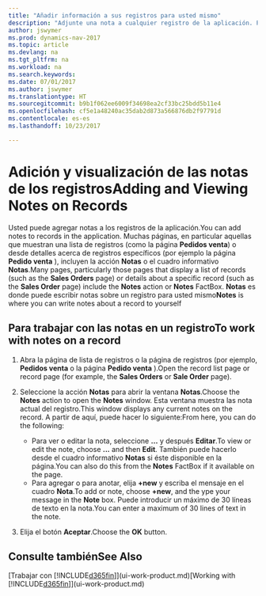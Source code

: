 ```yaml
---
title: "Añadir información a sus registros para usted mismo"
description: "Adjunte una nota a cualquier registro de la aplicación. Por ejemplo, si tiene información adicional sobre un pedido de venta que no se ajusta a ninguno de los campos del pedido de venta, puede escribir una nota."
author: jswymer
ms.prod: dynamics-nav-2017
ms.topic: article
ms.devlang: na
ms.tgt_pltfrm: na
ms.workload: na
ms.search.keywords: 
ms.date: 07/01/2017
ms.author: jswymer
ms.translationtype: HT
ms.sourcegitcommit: b9b1f062ee6009f34698ea2cf33bc25bdd5b11e4
ms.openlocfilehash: cf5e1a48240ac35dab2d873a566876db2f97791d
ms.contentlocale: es-es
ms.lasthandoff: 10/23/2017

---
```

# <a name="adding-and-viewing-notes-on-records"></a><span data-ttu-id="e0a8d-104">Adición y visualización de las notas de los registros</span><span class="sxs-lookup"><span data-stu-id="e0a8d-104">Adding and Viewing Notes on Records</span></span>
 <span data-ttu-id="e0a8d-105">Usted <!--OnPrem and your colleagues -->puede agregar notas a los registros de la aplicación.</span><span class="sxs-lookup"><span data-stu-id="e0a8d-105">You <!--OnPrem and your colleagues -->can add notes to records in the application.</span></span> <span data-ttu-id="e0a8d-106">Muchas páginas, en particular aquellas que muestran una lista de registros (como la página **Pedidos venta**) o desde detalles acerca de registros específicos (por ejemplo la página **Pedido venta** ), incluyen la acción **Notas** o el cuadro informativo **Notas**.</span><span class="sxs-lookup"><span data-stu-id="e0a8d-106">Many pages, particularly those pages that display a list of records (such as the **Sales Orders** page) or details about a specific record (such as the **Sales Order** page) include the **Notes** action or **Notes** FactBox.</span></span> <span data-ttu-id="e0a8d-107">**Notas** es donde puede escribir notas sobre un registro para usted mismo<!--OnPrem or others, and where you can view notes to you from others. For example, a note could be a general comment or processing instruction to your colleague, who can then respond to your note using their own **Notes**. Or, your colleague can add a note that gives you extra information about a sales order that is not covered by the information on the sales order. These notes and correspondences will follow the record as it is processed in the company.--></span><span class="sxs-lookup"><span data-stu-id="e0a8d-107">**Notes** is where you can write notes about a record to yourself<!--OnPrem or others, and where you can view notes to you from others. For example, a note could be a general comment or processing instruction to your colleague, who can then respond to your note using their own **Notes**. Or, your colleague can add a note that gives you extra information about a sales order that is not covered by the information on the sales order. These notes and correspondences will follow the record as it is processed in the company.--></span></span>

<!--OnPrem
> [!NOTE]  
>  You can only select one recipient of the note.-->  
  
## <a name="to-work-with-notes-on-a-record"></a><span data-ttu-id="e0a8d-108">Para trabajar con las notas en un registro</span><span class="sxs-lookup"><span data-stu-id="e0a8d-108">To work with notes on a record</span></span> 
  
1.  <span data-ttu-id="e0a8d-109">Abra la página de lista de registros o la página de registros (por ejemplo, **Pedidos venta** o la página **Pedido venta** ).</span><span class="sxs-lookup"><span data-stu-id="e0a8d-109">Open the record list page or record page (for example, the **Sales Orders** or **Sale Order** page).</span></span>  
  
    <!-- If **Notes** is not visible on the page, then you can customize the page to display the Notes FactBox. -->
  
2.  <span data-ttu-id="e0a8d-110">Seleccione la acción **Notas** para abrir la ventana **Notas**.</span><span class="sxs-lookup"><span data-stu-id="e0a8d-110">Choose the **Notes** action to open the **Notes** window.</span></span> <span data-ttu-id="e0a8d-111">Esta ventana muestra las nota actual del registro.</span><span class="sxs-lookup"><span data-stu-id="e0a8d-111">This window displays any current notes on the record.</span></span> <span data-ttu-id="e0a8d-112">A partir de aquí, puede hacer lo siguiente:</span><span class="sxs-lookup"><span data-stu-id="e0a8d-112">From here, you can do the following:</span></span>

    -   <span data-ttu-id="e0a8d-113">Para ver o editar la nota, seleccione **…** y después **Editar**.</span><span class="sxs-lookup"><span data-stu-id="e0a8d-113">To view or edit the note, choose **...** and then **Edit**.</span></span> <span data-ttu-id="e0a8d-114">También puede hacerlo desde el cuadro informativo **Notas** si éste disponible en la página.</span><span class="sxs-lookup"><span data-stu-id="e0a8d-114">You can also do this from the **Notes** FactBox if it available on the page.</span></span>
    -   <span data-ttu-id="e0a8d-115">Para agregar o para anotar, elija **+new** y escriba el mensaje en el cuadro **Nota**.</span><span class="sxs-lookup"><span data-stu-id="e0a8d-115">To add or note, choose **+new**, and the ype your message in the **Note** box.</span></span> <span data-ttu-id="e0a8d-116">Puede introducir un máximo de 30 líneas de texto en la nota.</span><span class="sxs-lookup"><span data-stu-id="e0a8d-116">You can enter a maximum of 30 lines of text in the note.</span></span> 
  
<!-- 5.  In the **To** field, enter a user ID (your own or someone else’s) to indicate who the note is for.  
  
6.  Select the **Notify** field if you want to send a notification to the user in the **To** field. 
  
     If **Notify** is selected, the note will be sent as a notification to the user's **My Notifications** on the Role Center.  -->
  
3.  <span data-ttu-id="e0a8d-117">Elija el botón **Aceptar**.</span><span class="sxs-lookup"><span data-stu-id="e0a8d-117">Choose the **OK** button.</span></span>  

## <a name="see-also"></a><span data-ttu-id="e0a8d-118">Consulte también</span><span class="sxs-lookup"><span data-stu-id="e0a8d-118">See Also</span></span>
<span data-ttu-id="e0a8d-119">[Trabajar con [!INCLUDE[d365fin](includes/d365fin_md.md)]](ui-work-product.md)</span><span class="sxs-lookup"><span data-stu-id="e0a8d-119">[Working with [!INCLUDE[d365fin](includes/d365fin_md.md)]](ui-work-product.md)</span></span>  
